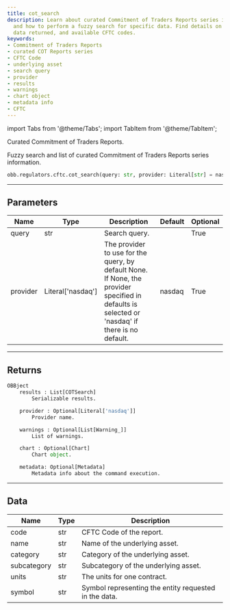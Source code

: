 ```yaml
---
title: cot_search
description: Learn about curated Commitment of Traders Reports series information
  and how to perform a fuzzy search for specific data. Find details on the parameters,
  data returned, and available CFTC codes.
keywords:
- Commitment of Traders Reports
- curated COT Reports series
- CFTC Code
- underlying asset
- search query
- provider
- results
- warnings
- chart object
- metadata info
- CFTC
---
```



<!-- markdownlint-disable MD012 MD031 MD033 -->

import Tabs from '@theme/Tabs';
import TabItem from '@theme/TabItem';

Curated Commitment of Traders Reports.

Fuzzy search and list of curated Commitment of Traders Reports series information.

```python wordwrap
obb.regulators.cftc.cot_search(query: str, provider: Literal[str] = nasdaq)
```

---

## Parameters

<Tabs>
<TabItem value="standard" label="Standard">

| Name | Type | Description | Default | Optional |
| ---- | ---- | ----------- | ------- | -------- |
| query | str | Search query. |  | True |
| provider | Literal['nasdaq'] | The provider to use for the query, by default None. If None, the provider specified in defaults is selected or 'nasdaq' if there is no default. | nasdaq | True |
</TabItem>

</Tabs>

---

## Returns

```python wordwrap
OBBject
    results : List[COTSearch]
        Serializable results.

    provider : Optional[Literal['nasdaq']]
        Provider name.

    warnings : Optional[List[Warning_]]
        List of warnings.

    chart : Optional[Chart]
        Chart object.

    metadata: Optional[Metadata]
        Metadata info about the command execution.
```

---

## Data

<Tabs>
<TabItem value="standard" label="Standard">

| Name | Type | Description |
| ---- | ---- | ----------- |
| code | str | CFTC Code of the report. |
| name | str | Name of the underlying asset. |
| category | str | Category of the underlying asset. |
| subcategory | str | Subcategory of the underlying asset. |
| units | str | The units for one contract. |
| symbol | str | Symbol representing the entity requested in the data. |
</TabItem>

</Tabs>

